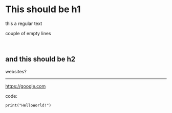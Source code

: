 # This should be h1

this a regular text

couple of empty lines

<br>

## and this should be h2

websites? 

---

https://google.com

code:

    print("HelloWorld!")
